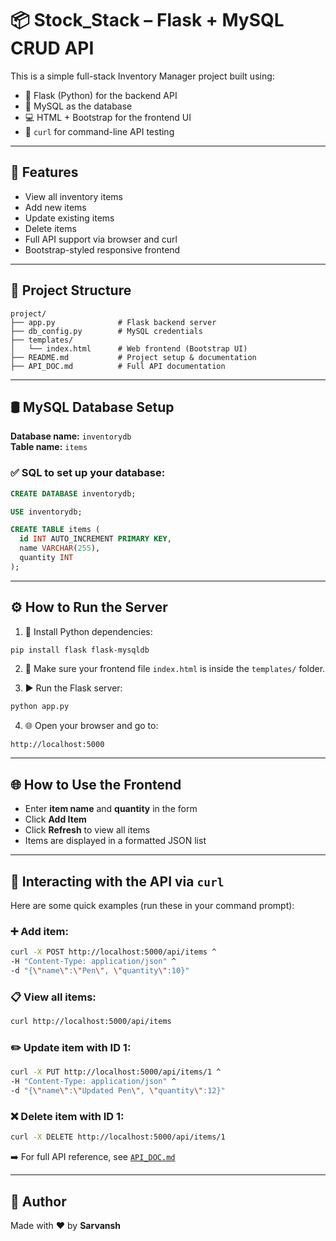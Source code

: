 # 📦 Stock_Stack – Flask + MySQL CRUD API

This is a simple full-stack Inventory Manager project built using:

- 🐍 Flask (Python) for the backend API
- 🐬 MySQL as the database
- 💻 HTML + Bootstrap for the frontend UI
- 🧪 `curl` for command-line API testing

---

## 🚀 Features

- View all inventory items
- Add new items
- Update existing items
- Delete items
- Full API support via browser and curl
- Bootstrap-styled responsive frontend

---

## 📁 Project Structure

```
project/
├── app.py              # Flask backend server
├── db_config.py        # MySQL credentials
├── templates/
│   └── index.html      # Web frontend (Bootstrap UI)
├── README.md           # Project setup & documentation
├── API_DOC.md          # Full API documentation
```

---

## 🛢️ MySQL Database Setup

**Database name:** `inventorydb`  
**Table name:** `items`

### ✅ SQL to set up your database:

```sql
CREATE DATABASE inventorydb;

USE inventorydb;

CREATE TABLE items (
  id INT AUTO_INCREMENT PRIMARY KEY,
  name VARCHAR(255),
  quantity INT
);
```

---

## ⚙️ How to Run the Server

1. 🐍 Install Python dependencies:
```bash
pip install flask flask-mysqldb
```

2. 📁 Make sure your frontend file `index.html` is inside the `templates/` folder.

3. ▶️ Run the Flask server:
```bash
python app.py
```

4. 🌐 Open your browser and go to:
```
http://localhost:5000
```

---

## 🌐 How to Use the Frontend

- Enter **item name** and **quantity** in the form
- Click **Add Item**
- Click **Refresh** to view all items
- Items are displayed in a formatted JSON list

---

## 🧪 Interacting with the API via `curl`

Here are some quick examples (run these in your command prompt):

### ➕ Add item:
```bash
curl -X POST http://localhost:5000/api/items ^
-H "Content-Type: application/json" ^
-d "{\"name\":\"Pen\", \"quantity\":10}"
```

### 📋 View all items:
```bash
curl http://localhost:5000/api/items
```

### ✏️ Update item with ID 1:
```bash
curl -X PUT http://localhost:5000/api/items/1 ^
-H "Content-Type: application/json" ^
-d "{\"name\":\"Updated Pen\", \"quantity\":12}"
```

### ❌ Delete item with ID 1:
```bash
curl -X DELETE http://localhost:5000/api/items/1
```

➡️ For full API reference, see [`API_DOC.md`](API_DOC.md)

---

## 👤 Author

Made with ❤️ by **Sarvansh**
